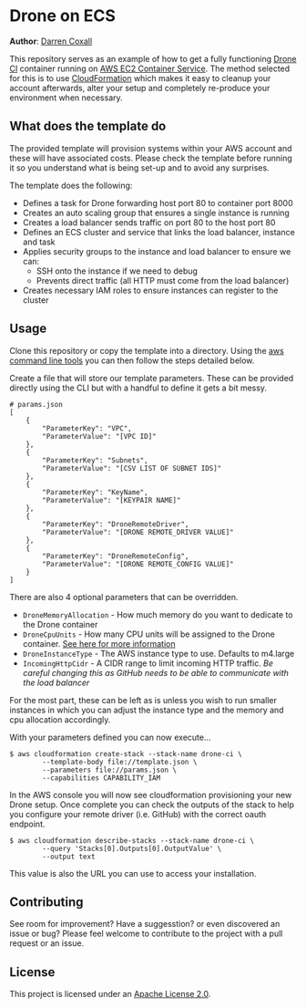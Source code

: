 Drone on ECS
============

**Author**: [Darren Coxall](https://github.com/dcoxall)

This repository serves as an example of how to get a fully functioning [Drone
CI][drone] container running on [AWS EC2 Container Service][ecs]. The method
selected for this is to use [CloudFormation][cloudformation] which makes it easy
to cleanup your account afterwards, alter your setup and completely re-produce
your environment when necessary.

What does the template do
-------------------------

The provided template will provision systems within your AWS account and these
will have associated costs. Please check the template before running it so you
understand what is being set-up and to avoid any surprises.

The template does the following:

- Defines a task for Drone forwarding host port 80 to container port 8000
- Creates an auto scaling group that ensures a single instance is running
- Creates a load balancer sends traffic on port 80 to the host port 80
- Defines an ECS cluster and service that links the load balancer, instance and
  task
- Applies security groups to the instance and load balancer to ensure we can:
  * SSH onto the instance if we need to debug
  * Prevents direct traffic (all HTTP must come from the load balancer)
- Creates necessary IAM roles to ensure instances can register to the cluster

Usage
-----

Clone this repository or copy the template into a directory. Using the [aws
command line tools][cli] you can then follow the steps detailed below.

Create a file that will store our template parameters. These can be provided
directly using the CLI but with a handful to define it gets a bit messy.

    # params.json
    [
        {
            "ParameterKey": "VPC",
            "ParameterValue": "[VPC ID]"
        },
        {
            "ParameterKey": "Subnets",
            "ParameterValue": "[CSV LIST OF SUBNET IDS]"
        },
        {
            "ParameterKey": "KeyName",
            "ParameterValue": "[KEYPAIR NAME]"
        },
        {
            "ParameterKey": "DroneRemoteDriver",
            "ParameterValue": "[DRONE REMOTE_DRIVER VALUE]"
        },
        {
            "ParameterKey": "DroneRemoteConfig",
            "ParameterValue": "[DRONE REMOTE_CONFIG VALUE]"
        }
    ]

There are also 4 optional parameters that can be overridden.

- `DroneMemoryAllocation` - How much memory do you want to dedicate to the Drone
  container
- `DroneCpuUnits` - How many CPU units will be assigned to the Drone container.
  [See here for more information][cpu_units]
- `DroneInstanceType` - The AWS instance type to use. Defaults to m4.large
- `IncomingHttpCidr` - A CIDR range to limit incoming HTTP traffic. _Be
  careful changing this as GitHub needs to be able to communicate with the
  load balancer_

For the most part, these can be left as is unless you wish to run smaller instances in which you can adjust the instance type and the memory and cpu
allocation accordingly.

With your parameters defined you can now execute...

    $ aws cloudformation create-stack --stack-name drone-ci \
            --template-body file://template.json \
            --parameters file://params.json \
            --capabilities CAPABILITY_IAM

In the AWS console you will now see cloudformation provisioning your new Drone
setup. Once complete you can check the outputs of the stack to help you
configure your remote driver (i.e. GitHub) with the correct oauth endpoint.

    $ aws cloudformation describe-stacks --stack-name drone-ci \
            --query 'Stacks[0].Outputs[0].OutputValue' \
            --output text

This value is also the URL you can use to access your installation.

Contributing
------------

See room for improvement? Have a suggesstion? or even discovered an issue or
bug? Please feel welcome to contribute to the project with a pull request or an
issue.

License
-------

This project is licensed under an [Apache License 2.0][license].

[drone]: https://github.com/drone/drone
[ecs]: https://aws.amazon.com/ecs/
[cloudformation]: https://aws.amazon.com/cloudformation/
[cli]: https://aws.amazon.com/cli/
[cpu_units]: https://docs.aws.amazon.com/AmazonECS/latest/developerguide/task_definition_parameters.html#ContainerDefinition-cpu
[license]: https://www.apache.org/licenses/LICENSE-2.0.html
